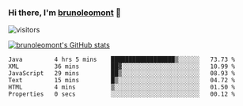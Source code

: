 ### Hi there, I'm [brunoleomont](https://www.linkedin.com/in/brunoleomont/) 👋

![visitors](https://visitor-badge.glitch.me/badge?page_id=page.id)

[![brunoleomont's GitHub stats](https://github-readme-stats.vercel.app/api?username=brunoleomont)](https://github.com/brunoleomont/github-readme-stats)

<!--START_SECTION:waka-->

```text
Java         4 hrs 5 mins    ██████████████████▒░░░░░░   73.73 %
XML          36 mins         ██▓░░░░░░░░░░░░░░░░░░░░░░   10.99 %
JavaScript   29 mins         ██▒░░░░░░░░░░░░░░░░░░░░░░   08.93 %
Text         15 mins         █▒░░░░░░░░░░░░░░░░░░░░░░░   04.72 %
HTML         4 mins          ▒░░░░░░░░░░░░░░░░░░░░░░░░   01.50 %
Properties   0 secs          ░░░░░░░░░░░░░░░░░░░░░░░░░   00.12 %
```

<!--END_SECTION:waka-->

<!--
**brunoleomont/brunoleomont** is a ✨ _special_ ✨ repository because its `README.md` (this file) appears on your GitHub profile.

Here are some ideas to get you started:

- 🔭 I’m currently working on ...
- 🌱 I’m currently learning ...
- 👯 I’m looking to collaborate on ...
- 🤔 I’m looking for help with ...
- 💬 Ask me about ...
- 📫 How to reach me: ...
- 😄 Pronouns: ...
- ⚡ Fun fact: ...
-->
